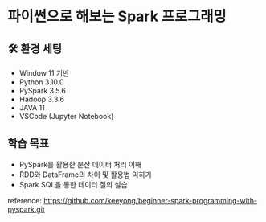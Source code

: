 # 파이썬으로 해보는 Spark 프로그래밍

## 🛠️ 환경 세팅
- Window 11 기반
- Python 3.10.0
- PySpark 3.5.6
- Hadoop 3.3.6
- JAVA 11
- VSCode (Jupyter Notebook)

## 학습 목표
- PySpark를 활용한 분산 데이터 처리 이해
- RDD와 DataFrame의 차이 및 활용법 익히기
- Spark SQL을 통한 데이터 질의 실습

reference: https://github.com/keeyong/beginner-spark-programming-with-pyspark.git